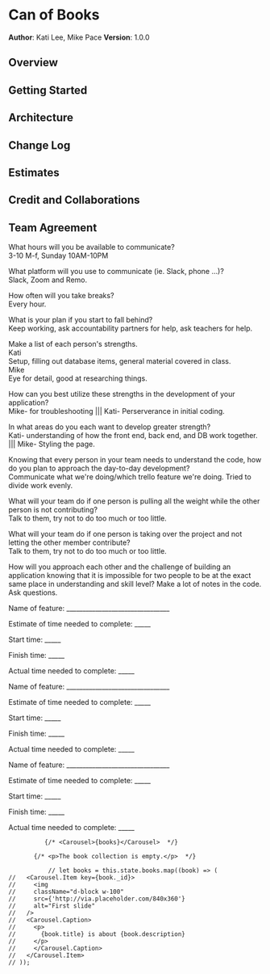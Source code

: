 # Can of Books

**Author**: Kati Lee, Mike Pace
**Version**: 1.0.0  

## Overview
<!-- Provide a high level overview of what this application is and why you are building it, beyond the fact that it's an assignment for this class. (i.e. What's your problem domain?) -->

## Getting Started
<!-- What are the steps that a user must take in order to build this app on their own machine and get it running? -->

## Architecture
<!-- Provide a detailed description of the application design. What technologies (languages, libraries, etc) you're using, and any other relevant design information. -->

## Change Log
<!-- Use this area to document the iterative changes made to your application as each feature is successfully implemented. Use time stamps. Here's an example:

01-01-2001 4:59pm - Application now has a fully-functional express server, with a GET route for the location resource. -->

## Estimates
<!-- See below -->

## Credit and Collaborations
<!-- Give credit (and a link) to other people or resources that helped you build this application. -->

## Team Agreement

What hours will you be available to communicate?  
3-10 M-f, Sunday 10AM-10PM  

What platform will you use to communicate (ie. Slack, phone …)?  
Slack, Zoom and Remo.  

How often will you take breaks?  
Every hour.  

What is your plan if you start to fall behind?  
Keep working, ask accountability partners for help, ask teachers for help.  

Make a list of each person's strengths.  
Kati  
Setup, filling out database items, general material covered in class.  
Mike  
Eye for detail, good at researching things.  

How can you best utilize these strengths in the development of your application?  
Mike- for troubleshooting ||| Kati- Perserverance in initial coding.  

In what areas do you each want to develop greater strength?  
Kati- understanding of how the front end, back end, and DB work together. ||| Mike- Styling the page.  

Knowing that every person in your team needs to understand the code, how do you plan to approach the day-to-day development?  
Communicate what we're doing/which trello feature we're doing.  Tried to divide work evenly.  

What will your team do if one person is pulling all the weight while the other person is not contributing?  
Talk to them, try not to do too much or too little.  

What will your team do if one person is taking over the project and not letting the other member contribute?  
Talk to them, try not to do too much or too little.  

How will you approach each other and the challenge of building an application knowing that it is impossible for two people to be at the exact same place in understanding and skill level?
Make a lot of notes in the code.  Ask questions.

Name of feature: ________________________________

Estimate of time needed to complete: _____

Start time: _____

Finish time: _____

Actual time needed to complete: _____

Name of feature: ________________________________

Estimate of time needed to complete: _____

Start time: _____

Finish time: _____

Actual time needed to complete: _____

Name of feature: ________________________________

Estimate of time needed to complete: _____

Start time: _____

Finish time: _____

Actual time needed to complete: _____

              {/* <Carousel>{books}</Carousel>  */}

           {/* <p>The book collection is empty.</p>  */}

               // let books = this.state.books.map((book) => (
    //   <Carousel.Item key={book._id}>
    //     <img
    //     className="d-block w-100"
    //     src={'http://via.placeholder.com/840x360'}
    //     alt="First slide"
    //   />
    //   <Carousel.Caption>
    //     <p>
    //       {book.title} is about {book.description}
    //     </p>
    //     </Carousel.Caption>
    //   </Carousel.Item>
    // ));